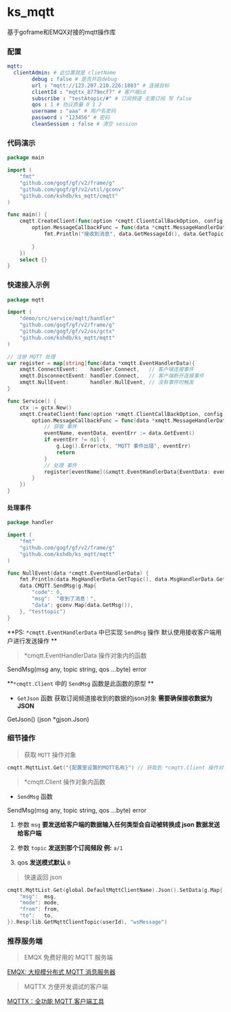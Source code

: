 # ks_mqtt

基于goframe和EMQX对接的mqtt操作库

### 配置

```config.yaml
mqtt:
  clientAdmin: # 此位置就是 clietName
        debug : false # 是否开启debug
        url : "mqtt://123.207.210.226:1883" # 连接目标
        clientId : "mqttx_8779ecf7" # 客户端id
        subscribe : "testAtopic/#" # 订阅频道 无需订阅 写 false
        qos : 1 # 协议质量 0 1 2
        username : "aaa" # 用户名密码
        password : "123456" # 密码
        cleanSession : false # 清空 session
```
### 代码演示
```go
package main

import (
	"fmt"
	"github.com/gogf/gf/v2/frame/g"
	"github.com/gogf/gf/v2/util/gconv"
	"github.com/kshdb/ks_mqtt/cmqtt"
)

func main() {
	cmqtt.CreateClient(func(option *cmqtt.ClientCallBackOption, config *cmqtt.Config) {
		option.MessageCallbackFunc = func(data *cmqtt.MessageHandlerData) {
			fmt.Println("接收到消息", data.GetMessageId(), data.GetTopic(), data.GetMsg())
			
		}
	})
	select {}
}

```

### 快速接入示例

```go
package mqtt

import (
    "demo/src/service/mqtt/handler"
    "github.com/gogf/gf/v2/frame/g"
    "github.com/gogf/gf/v2/os/gctx"
    "github.com/kshdb/ks_mqtt/mqtt"
)

// 注册 MQTT 处理
var register = map[string]func(data *xmqtt.EventHandlerData){
    xmqtt.ConnectEvent:    handler.Connect,   // 客户端连接事件
    xmqtt.DisconnectEvent: handler.Connect,   // 客户端断开连接事件
    xmqtt.NullEvent:       handler.NullEvent, // 没有事件时触发
}

func Service() {
    ctx := gctx.New()
    xmqtt.CreateClient(func(option *xmqtt.ClientCallBackOption, config *xmqtt.Config) {
        option.MessageCallbackFunc = func(data *xmqtt.MessageHandlerData) {
            // 获取 事件
            eventName, eventData, eventErr := data.GetEvent()
            if eventErr != nil {
                g.Log().Error(ctx, "MQTT 事件出错", eventErr)
                return
            }
            // 处理 事件
            register[eventName](&xmqtt.EventHandlerData{EventData: eventData, MsgHandlerData: data})
        }
    })
}

```

#### 处理事件

```go
package handler

import (
    "fmt"
    "github.com/gogf/gf/v2/frame/g"
    "github.com/kshdb/ks_mqtt/mqtt"
)

func NullEvent(data *cmqtt.EventHandlerData) {
    fmt.Println(data.MsgHandlerData.GetTopic(), data.MsgHandlerData.GetMsg())
	data.CMQTT.SendMsg(g.Map{
		"code": 0,
		"msg":  "收到了消息：",
		"data": gconv.Map(data.GetMsg()),
	}, "testtopic")
}
```

**PS: ``*cmqtt.EventHandlerData`` 中已实现 ``SendMsg``  操作 默认使用接收客户端用户进行发送操作 **

> *cmqtt.EventHandlerData 操作对象内的函数

SendMsg(msg any, topic string, qos ...byte) error 

**``*cmqtt.Client`` 中的 ``SendMsg`` 函数是此函数的原型 **

- ``GetJson`` 函数 获取订阅频道接收到的数据的json对象 **需要确保接收数据为 JSON**

GetJson() (json *gjson.Json)

### 细节操作

> 获取 ``MQTT`` 操作对象

```go
cmqtt.MqttList.Get("{配置里设置的MQTT名称}") // 获取到 *cmqtt.Client 操作对象
```

> *cmqtt.Client 操作对象内函数

- ``SendMsg`` 函数

SendMsg(msg any, topic string, qos ...byte) error

1. 参数 ``msg`` **要发送给客户端的数据输入任何类型会自动被转换成 json 数据发送给客户端**
2. 参数 ``topic`` **发送到那个订阅频段 例:** ``a/1``

3. qos **发送模式默认** ``0``

> 快速返回 json

```go
cmqtt.MqttList.Get(global.DefaultMqttClientName).Json().SetData(g.Map{
	"msg":  msg,
	"mode": mode,
	"from": from,
	"to":   to,
}).Resp(lib.GetMqttClientTopic(userId), "wsMessage")
```

### 推荐服务端

> EMQX 免费好用的 MQTT 服务端

[EMQX: 大规模分布式 MQTT 消息服务器](https://www.emqx.io/zh)

> MQTTX 方便开发调试的客户端

[MQTTX：全功能 MQTT 客户端工具](https://mqttx.app/zh)

